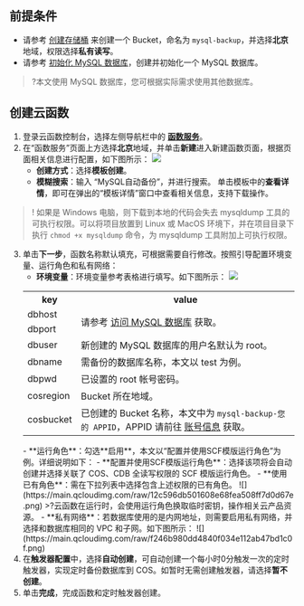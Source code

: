 ## 前提条件

- 请参考 [创建存储桶](https://cloud.tencent.com/document/product/436/13309) 来创建一个 Bucket，命名为 `mysql-backup`，并选择**北京**地域，权限选择**私有读写**。
- 请参考 [初始化 MySQL 数据库](https://cloud.tencent.com/document/product/236/3128)，创建并初始化一个 MySQL 数据库。
> ?本文使用 MySQL 数据库，您可根据实际需求使用其他数据库。




## 创建云函数

1. 登录云函数控制台，选择左侧导航栏中的 **[函数服务](https://console.cloud.tencent.com/scf/list)**。
2. 在“函数服务”页面上方选择**北京**地域，并单击**新建**进入新建函数页面，根据页面相关信息进行配置，如下图所示：
	 ![](https://main.qcloudimg.com/raw/5656d3f858650a6df6f4d324f096b28a.jpg)
   - **创建方式**：选择**模板创建**。
   - **模糊搜索**：输入 “MySQL自动备份”，并进行搜索。
     单击模板中的**查看详情**，即可在弹出的“模板详情”窗口中查看相关信息，支持下载操作。
>! 如果是 Windows 电脑，则下载到本地的代码会失去 mysqldump 工具的可执行权限。可以将项目放置到 Linux 或 MacOS 环境下，并在项目目录下执行 `chmod +x mysqldump` 命令，为 mysqldump 工具附加上可执行权限。
3. 单击**下一步**，函数名称默认填充，可根据需要自行修改。按照引导配置环境变量、运行角色和私有网络：
   - **环境变量**：环境变量参考表格进行填写。如下图所示：
   ![](https://main.qcloudimg.com/raw/8748e3e321c968000e4596cd5be038e4.png)
   <table>
   	<tr>
   			<th>key</th>
   			<th>value</th>
   		</tr>
   		<tr>
   			<td>dbhost</td>
   			<td rowspan=2>请参考 <a href="https://cloud.tencent.com/document/product/236/3130">访问 MySQL 数据库</a> 获取。</td>
   		</tr>
   		<tr>
   			<td>dbport</td>
   		</tr>
   		<tr>
   			<td>dbuser</td>
   			<td>新创建的 MySQL 数据库的用户名默认为 root。</td>
   		</tr>
   		<tr>
   			<td>dbname</td>
   			<td>需备份的数据库名称，本文以 test 为例。</td>
   		</tr>
   		<tr>
   			<td>dbpwd</td>
   			<td>已设置的 root 帐号密码。</td>
   		</tr>
   		<tr>
   		<td>cosregion</td>
   		<td> Bucket 所在地域。</td>
   		</tr>
   		<tr>
   		<td>cosbucket</td>
   		<td>已创建的 Bucket 名称，本文中为 <code>mysql-backup-您的 APPID</code>，APPID 请前往 <a href="https://console.cloud.tencent.com/developer">账号信息</a> 获取。</td>
   		</tr>
   	</table>
   - **运行角色**：勾选**启用**，本文以“配置并使用SCF模版运行角色”为例。详细说明如下：
    - **配置并使用SCF模版运行角色**：选择该项将会自动创建并选择关联了 COS、CDB 全读写权限的 SCF 模版运行角色。
    - **使用已有角色**：需在下拉列表中选择包含上述权限的已有角色。
     ![](https://main.qcloudimg.com/raw/12c596db501608e68fea508ff7d0d67e.png)
     >?云函数在运行时，会使用运行角色换取临时密钥，操作相关云产品资源。
   - **私有网络**：若数据库使用的是内网地址，则需要启用私有网络，并选择和数据库相同的 VPC 和子网。如下图所示：
     ![](https://main.qcloudimg.com/raw/f246b980dd4840f034e112ab47bd1c0f.png)
4. 在**触发器配置**中，选择**自动创建**，可自动创建一个每小时0分触发一次的定时触发器，实现定时备份数据库到 COS。如暂时无需创建触发器，请选择**暂不创建**。
5. 单击**完成**，完成函数和定时触发器创建。
